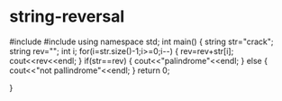 # string-reversal
#include<iostream>
#include<cstring>
using namespace std;
int main()
{
 string str="crack";
 string rev="";
 int i;
 for(i=str.size()-1;i>=0;i--)
  {
   rev=rev+str[i];
   cout<<rev<<endl;
  }
 if(str==rev)
  {
   cout<<"palindrome"<<endl;
  }
 else
  {
   cout<<"not pallindrome"<<endl;
  }
 return 0;
 
}

